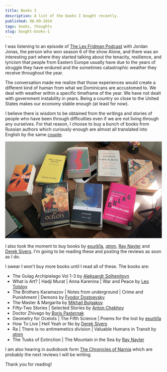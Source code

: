 ```yaml
---
title: Books I
description: A list of the books I bought recently.
published: 06-09-2024
tags: books, thoughts
slug: bought-books-1
---
```


I was listening to an episode of
[The Lex Fridman Podcast](https://www.youtube.com/watch?v=WA9gVKKPsBo)
with Jordan Jonas, the person who won season 6 of the show
Alone, and there was an interesting part where they started
talking about the tenacity, resilience, and lyricism that
people from Eastern Europe usually have due to the years
of struggle they have endured and the sometimes catastrophic
weather they receive throughout the year.

The conversation made me realize that those experiences
would create a different kind of human from
what we Dominicans are accustomed to. We deal with weather within
a specific timeframe of the year. We have not dealt with
government instability in years. Being a country so close
to the United States makes our economy stable enough
(at least for now).

I believe there is wisdom to be obtained from the writings and
stories of people who have been through difficulties even if
we are not living through any ourselves. For that reason, I choose
to buy a bunch of books from Russian authors which curiously enough
are almost all translated into English by the same
[couple](https://en.wikipedia.org/wiki/Richard_Pevear_and_Larissa_Volokhonsky).

![A bunch of books](/static/images/books/books-1.webp "A bunch of books")

I also took the moment to buy books by
[exurb1a](https://www.youtube.com/@exurb1a), [qtnm](https://qntm.org/),
[Ray Nayler](https://www.raynayler.net/) and
[Derek Sivers](https://sive.rs/). I'm going to be reading these and
posting the reviews as soon as I do.

I swear I won't buy more books until I read all of these.
The books are:

- The Gulag Archipielago Vol 1-3 by [Aleksandr Solhenitsyn](https://en.wikipedia.org/wiki/Aleksandr_Solzhenitsyn)
- What is Art? | Hadji Murat | Anna Karenina | War and Peace by [Leo Tolstoy](https://en.wikipedia.org/wiki/Leo_Tolstoy)
- The Brothers Karamazov | Notes from underground | Crime and Punishment | Demons by [Fyodor Dostoevsky](https://en.wikipedia.org/wiki/Fyodor_Dostoevsky)
- The Master & Margarita by [Mikhail Bulgakov](https://en.wikipedia.org/wiki/Mikhail_Bulgakov)
- Fifty-Two Stories | Selected Stories by [Anton Chekhov](https://en.wikipedia.org/wiki/Anton_Chekhov)
- Doctor Zhivago by [Boris Pasternak](https://en.wikipedia.org/wiki/Boris_Pasternak)
- Geometry for Ocelots | The Fifth Science | Poems for the lost by [exurb1a](https://www.youtube.com/@exurb1a)
- How To Live | Hell Yeah or No by [Derek Sivers](https://sive.rs/)
- Ra | There is no antimemetics division | Valuable Humans in Transit by [qtnm](https://qntm.org/)
- The Tusks of Extinction | The Mountain in the Sea by [Ray Nayler](https://www.raynayler.net/)

I am also hearing in audiobook form [The Chronicles of Narnia](https://en.wikipedia.org/wiki/The_Chronicles_of_Narnia)
which are probably the next reviews I will be writing.

Thank you for reading!
